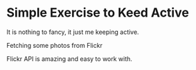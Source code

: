 # Simple Exercise to Keed Active

It is nothing to fancy, it just me keeping active. 

Fetching some photos from Flickr

Flickr API is amazing and easy to work with.